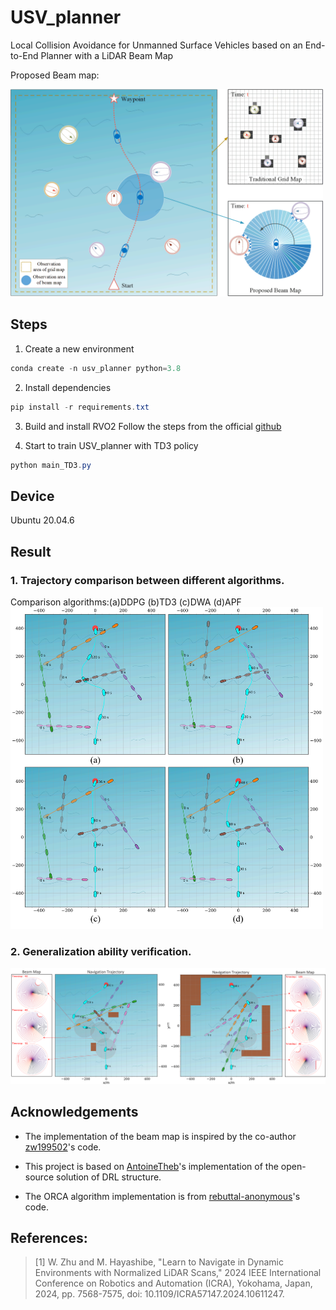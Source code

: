 # USV_planner
Local Collision Avoidance for Unmanned Surface Vehicles based on an End-to-End Planner with a LiDAR Beam Map

Proposed Beam map:

<img width="500" alt="beam-map" src="figure/beam-map.png" />



## Steps
1. Create a new environment

```powershell
conda create -n usv_planner python=3.8
```
2. Install dependencies

```powershell
pip install -r requirements.txt
```
3. Build and install RVO2
Follow the steps from the official [github](https://github.com/rebuttal-anonymous/Python-RVO2)

4. Start to train USV_planner with TD3 policy

```powershell
python main_TD3.py
```

## Device
Ubuntu 20.04.6

## Result 

### 1. Trajectory comparison between different algorithms. 
Comparison algorithms:(a)DDPG (b)TD3 (c)DWA (d)APF
<img width="500" alt="comparison" src="figure/comparison.png" />

### 2. Generalization ability verification.
<img width="700" alt="generalization" src="figure/generalization.png" />


## Acknowledgements
- The implementation of the beam map is inspired by the co-author [zw199502](https://github.com/zw199502/LSTM_EGO?tab=readme-ov-file#lstm_ego)'s code.

 - This project is based on [AntoineTheb](https://github.com/AntoineTheb/RNN-RL)'s implementation of the open-source solution of DRL structure.
 
 - The ORCA algorithm implementation is from [rebuttal-anonymous](https://github.com/rebuttal-anonymous/Python-RVO2)'s code.
 
 ## References:
 

> [1] W. Zhu and M. Hayashibe, "Learn to Navigate in Dynamic Environments with Normalized LiDAR Scans," 2024 IEEE International Conference on Robotics and Automation (ICRA), Yokohama, Japan, 2024, pp. 7568-7575, doi: 10.1109/ICRA57147.2024.10611247. 


